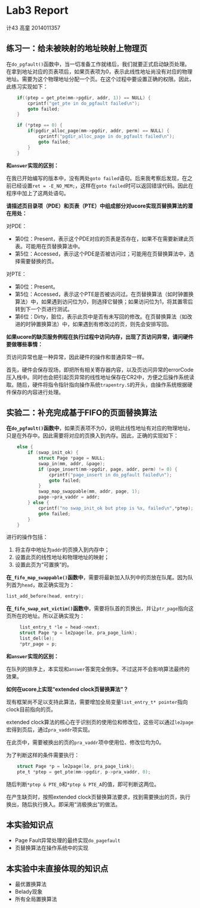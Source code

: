 # Lab3 Report

计43 高童 2014011357

## 练习一：给未被映射的地址映射上物理页

在`do_pgfault()`函数中，当一切准备工作就绪后，我们就要正式启动缺页处理。在拿到地址对应的页表项后，如果页表项为0，表示此线性地址尚没有对应的物理地址。需要为这个物理地址分配一个页。在这个过程中要设置正确的权限。因此，此练习实现如下：

```C
    if((ptep = get_pte(mm->pgdir, addr, 1)) == NULL) {
        cprintf("get_pte in do_pgfault failed\n");
        goto failed;
    }

    if (*ptep == 0) {
        if(pgdir_alloc_page(mm->pgdir, addr, perm) == NULL) {
            cprintf("pgdir_alloc_page in do_pgfault failed\n");
            goto failed;
        }
    }
```

**和`answer`实现的区别：**

在我已开始编写的版本中，没有两处`goto failed`语句。后来我考察后发现，在之前已经设置`ret = -E_NO_MEM;`，这样在`goto failed`时可以返回错误代码。因此在程序中加上了这两处语句。

**请描述页目录项（PDE）和页表（PTE）中组成部分对ucore实现页替换算法的潜在用处：**

对PDE：

- 第0位：Present，表示这个PDE对应的页表是否存在，如果不在需要新建此页表。可能用在页替换算法中。
- 第5位：Accessed，表示这个PDE是否被访问过；可能用在页替换算法中，选择需要替换的页。

对PTE：

- 第0位：Present。
- 第5位：Accessed，表示这个PTE是否被访问过。在页替换算法（如时钟置换算法）中，如果遇到访问位为0，则选择它替换；如果访问位为1，将其置零后转到下一个页进行测试。
- 第6位：Dirty，脏位，表示此页中是否有未写回的修改。在页替换算法（如改进的时钟置换算法）中，如果遇到有修改过的页，则先会安排写回。

**如果ucore的缺页服务例程在执行过程中访问内存，出现了页访问异常，请问硬件要做哪些事情：**

页访问异常也是一种异常，因此硬件的操作和普通异常一样。

首先，硬件会保存现场，即把所有相关寄存器内容，以及页访问异常的errorCode压入栈中。同时也会把引起页异常的线性地址保存在CR2中，方便之后操作系统读取。随后，硬件将指令指针指向操作系统`trapentry.S`的开头，由操作系统根据硬件保存的内容进行处理。

## 实验二：补充完成基于FIFO的页面替换算法

**在`do_pgfault()`函数中**，如果页表项不为0，说明此线性地址有对应的物理地址，只是在外存中。因此需要将对应的页换入到内存。因此，正确的实现如下：

```C
    else {
        if (swap_init_ok) {
            struct Page *page = NULL;
            swap_in(mm, addr, &page);
            if (page_insert(mm->pgdir, page, addr, perm) != 0) {
                cprintf("page_insert in do_pgfault failed\n");
                goto failed;
            }
            swap_map_swappable(mm, addr, page, 1);
            page->pra_vaddr = addr;
        } else {
            cprintf("no swap_init_ok but ptep is %x, failed\n",*ptep);
            goto failed;
        }
    }
```

进行的操作包括：

1. 将主存中地址为`addr`的页换入到内存中；
2. 设置此页的线性地址和物理地址的映射；
3. 设置此页为“可置换”的。

**在`_fifo_map_swappable()`函数中**，需要将最新加入队列中的页放在队尾。因为队列首为`head`，故正确实现为：

```C
list_add_before(head, entry);
```

**在`_fifo_swap_out_victim()`函数中**，需要将队首的页换出，并让`ptr_page`指向这页所在的地址。所以正确实现为：

```C
     list_entry_t *le = head->next;
     struct Page *p = le2page(le, pra_page_link);
     list_del(le);
     *ptr_page = p;
```

**和`answer`实现的区别：**

在队列的排序上，本实现和`answer`答案完全倒序。不过这并不会影响算法最终的效果。

**如何在ucore上实现“extended clock页替换算法”？**

现有框架尚不足以支持此算法，需要增加全局变量`list_entry_t* pointer`指向clock目前指向的页。

extended clock算法的核心在于识别页的使用位和修改位，这些可以通过`le2page`宏得到页后，通过`pra_vaddr`项实现。

在此页中，需要被换出的页的`pra_vaddr`项中使用位、修改位均为0。

为了判断这样的条件需要执行：

```C
    struct Page *p = le2page(le, pra_page_link);
    pte_t *ptep = get_pte(mm->pgdir, p->pra_vaddr, 0);
```

随后判断`*ptep & PTE_D`和`*ptep & PTE_A`的值，即可判断这两位。

在产生缺页时，按照extended clock页替换算法要求，找到需要换出的页，执行换出，随后执行换入。即采用“消极换出”的做法。

## 本实验知识点

- Page Fault异常处理的最终实现`do_pagefault`
- 页替换算法在操作系统中的实现

## 本实验中未直接体现的知识点

- 最优置换算法
- Belady现象
- 所有全局置换算法

